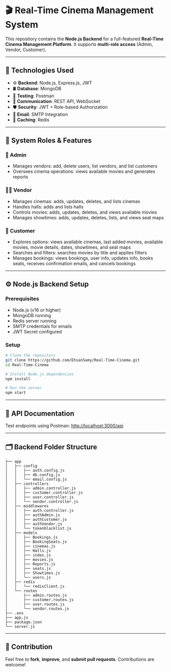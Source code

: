 # 🎬 Real-Time Cinema Management System

This repository contains the **Node.js Backend** for a full-featured **Real-Time Cinema Management Platform**.
It supports **multi-role access** (Admin, Vendor, Customer).

---

## 🔧 Technologies Used

* ⚙️ **Backend**: Node.js, Express.js, JWT
* 🛢️ **Database**: MongoDB
* 🧪 **Testing**: Postman
* 📡 **Communication**: REST API, WebSocket
* 🛡️ **Security**: JWT + Role-based Authorization
* 📧 **Email**: SMTP Integration
* 🔄 **Caching**: Redis

---

## 👥 System Roles & Features

### 👤 Admin

* Manages vendors: add, delete users, list vendors, and list customers
* Oversees cinema operations: views available movies and generates reports

### 👨‍🎬 Vendor

* Manages cinemas: adds, updates, deletes, and lists cinemas
* Handles halls: adds and lists halls
* Controls movies: adds, updates, deletes, and views available movies
* Manages showtimes: adds, updates, deletes, lists, and views seat maps

### 🍿 Customer

* Explores options: views available cinemas, last added movies, available movies, movie details, dates, showtimes, and seat maps
* Searches and filters: searches movies by title and applies filters
* Manages bookings: views bookings, user info, updates info, books seats, receives confirmation emails, and cancels bookings

---

## ⚙️ Node.js Backend Setup

### Prerequisites

* Node.js (v16 or higher)
* MongoDB running
* Redis server running
* SMTP credentials for emails
* JWT Secret configured

### Setup

```bash
# Clone the repository
git clone https://github.com/EhsanSamy/Real-Time-Cinema.git
cd Real-Time-Cinema

# Install Node.js dependencies
npm install

# Run the server
npm start
```

---

## 🔗 API Documentation

Test endpoints using Postman:
[http://localhost:3000/api](http://localhost:3000/api)

---

## 🗂️ Backend Folder Structure

```
├── app
│   ├── config
│   │   ├── auth.config.js
│   │   ├── db.config.js
│   │   └── email.config.js
│   ├── controllers
│   │   ├── admin.controller.js
│   │   ├── customer.controller.js
│   │   ├── user.controller.js
│   │   └── vendor.controller.js
│   ├── middlewares
│   │   ├── auth.controller.js
│   │   ├── authAdmin.js
│   │   ├── authCustomer.js
│   │   ├── authVendor.js
│   │   └── tokenblacklist.js
│   ├── models
│   │   ├── Bookings.js
│   │   ├── BookingSeats.js
│   │   ├── cinemas.js
│   │   ├── Halls.js
│   │   ├── index.js
│   │   ├── movies.js
│   │   ├── Reports.js
│   │   ├── seats.js
│   │   ├── Showtimes.js
│   │   └── users.js
│   ├── redis
│   │   └── redisClient.js
│   └── routes
│       ├── admin.routes.js
│       ├── customer.routes.js
│       ├── user.routes.js
│       └── vendor.routes.js
├── .env
├── app.js
├── package.json
└── server.js
```

---

## 🤝 Contribution

Feel free to **fork**, **improve**, and **submit pull requests**. Contributions are welcome!

